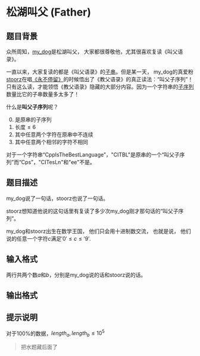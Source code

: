 # 松湖叫父 (Father)

## 题目背景

众所周知，[my_dog](https://www.luogu.com.cn/user/37782)是松湖叫父， 大家都很尊敬他，尤其很喜欢复读《叫父语录》。

一直以来，大家复读的都是《叫父语录》的[子串](https://baike.baidu.com/item/%E5%AD%90%E4%B8%B2/11047664)。但是某一天， my_dog的真爱粉[stoorz](https://www.luogu.com.cn/user/53962)在唱[《永不停留》](https://y.qq.com/n/yqq/song/000bGuFy3m6ESx.html?ADTAG=baiduald&play=1)的时候悟出了《教父语录》的真正读法：“叫父子序列”！只有这么读，才能领悟《教父语录》隐藏的大部分内容。因为一个字符串的[子序列](https://www.59baike.com/a/294915-38)数量比它的子串数量多太多了！

什么是**叫父子序列**呢？

0. 是原串的子序列
1. 长度$\leq 6$
2. 其中任意两个字符在原串中不连续
3. 其中任意两个相邻的字符不相同

对于一个字符串“CppIsTheBestLanguage”，"CITBL"是原串的一个“叫父子序列”而“Cps”，"CITesLn"和"ee"不是。

## 题目描述

my_dog说了一句话，stoorz也说了一句话。

stoorz想知道他说的这句话里有复读了多少次my_dog刚才那句话的“叫父子序列”。

my_dog和stoorz出生在数学王国， 他们只会用十进制数交流， 也就是说， 他们说的任意一个字符$c$满足$'0' \leq c \leq '9'$.

## 输入格式

两行共两个数$a$和$b$，分别是my_dog说的话和stoorz说的话。

## 输出格式

## 提示说明

对于100%的数据，$length_a,length_b \leq 10^5$

> 把水题藏后面了

